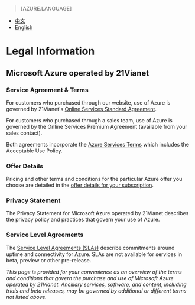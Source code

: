 <properties
	pageTitle=""
    description=""
    services=""
    documentationCenter=""
    authors=""
    manager=""
    editor=""
    tags=""/>

<tags ms.service="legal-en" ms.date="02/2015" wacn.date="02/2015" wacn.lang="en"/>

> [AZURE.LANGUAGE]
- [中文](/support/legal/)
- [English](/support/legal-en/)


# Legal Information

## Microsoft Azure operated by 21Vianet

### Service Agreement & Terms

For customers who purchased through our website, use of Azure is governed by 21Vianet's [Online Services Standard Agreement](/support/legal/subscription-agreement-en/).

For customers who purchased through a sales team, use of Azure is governed by the Online Services Premium Agreement (available from your sales contact). 

Both agreements incorporate the [Azure Services Terms](/support/legal/services-terms/) which includes the Acceptable Use Policy.

### Offer Details 

Pricing and other terms and conditions for the particular Azure offer you choose are detailed in the [offer details for your subscription](/support/legal/offer-rate-plans/).

### Privacy Statement 

The Privacy Statement for Microsoft Azure operated by 21Vianet describes the privacy policy and practices that govern your use of Azure.

### Service Level Agreements

The [Service Level Agreements (SLAs)](/support/legal/sla/) describe commitments around uptime and connectivity for Azure. SLAs are not available for services in beta, preview or other pre-release. 

*This page is provided for your convenience as an overview of the terms and conditions that govern the purchase and use of Microsoft Azure operated by 21Vianet. Ancillary services, software, and content, including trials and beta releases, may be governed by additional or different terms not listed above.*
